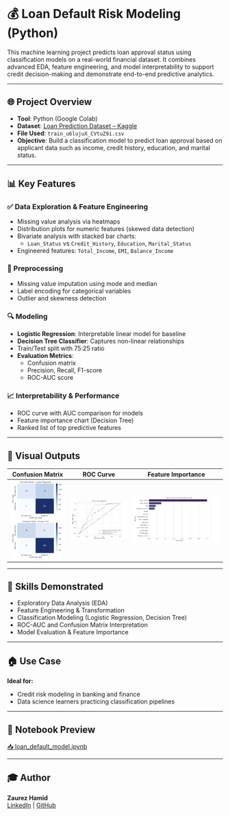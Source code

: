 
# 💰 Loan Default Risk Modeling (Python)

This machine learning project predicts loan approval status using classification models on a real-world financial dataset. It combines advanced EDA, feature engineering, and model interpretability to support credit decision-making and demonstrate end-to-end predictive analytics.





---

## 🌐 Project Overview
- **Tool**: Python (Google Colab)
- **Dataset**: [Loan Prediction Dataset – Kaggle](https://www.kaggle.com/datasets/ninzaami/loan-predication)
- **File Used**: `train_u6lujuX_CVtuZ9i.csv`
- **Objective**: Build a classification model to predict loan approval based on applicant data such as income, credit history, education, and marital status.

---

## 📊 Key Features

### ✅ Data Exploration & Feature Engineering
- Missing value analysis via heatmaps  
- Distribution plots for numeric features (skewed data detection)  
- Bivariate analysis with stacked bar charts:  
  - `Loan_Status` vs `Credit_History`, `Education`, `Marital_Status`  
- Engineered features: `Total_Income`, `EMI`, `Balance_Income`


### 🧼 Preprocessing
- Missing value imputation using mode and median
- Label encoding for categorical variables
- Outlier and skewness detection

### 🔍 Modeling
- **Logistic Regression**: Interpretable linear model for baseline  
- **Decision Tree Classifier**: Captures non-linear relationships  
- Train/Test split with 75:25 ratio  
- **Evaluation Metrics**:  
  - Confusion matrix  
  - Precision, Recall, F1-score  
  - ROC-AUC score  


### 📈 Interpretability & Performance
- ROC curve with AUC comparison for models  
- Feature importance chart (Decision Tree)  
- Ranked list of top predictive features


---



## 🧩 Visual Outputs

| Confusion Matrix | ROC Curve | Feature Importance |
|------------------|-----------|---------------------|
| ![Confusion Matrix](https://github.com/Zaurezzh/Zaurez-Analytics-Portfolio/blob/main/Assets/Loan_Confusion%20Matrix.PNG) | ![ROC Curve](https://github.com/Zaurezzh/Zaurez-Analytics-Portfolio/blob/main/Assets/Loan_ROC.PNG) | ![Feature Importance](https://github.com/Zaurezzh/Zaurez-Analytics-Portfolio/blob/main/Assets/Loan_Feature%20Importance.PNG) |

---

## 🧠 Skills Demonstrated
- Exploratory Data Analysis (EDA)  
- Feature Engineering & Transformation  
- Classification Modeling (Logistic Regression, Decision Tree)  
- ROC-AUC and Confusion Matrix Interpretation  
- Model Evaluation & Feature Importance  

---

## 🏠 Use Case
**Ideal for:**
- Credit risk modeling in banking and finance  
- Data science learners practicing classification pipelines  

---

## 📄 Notebook Preview
[📥 loan_default_model.ipynb](https://github.com/Zaurezzh/Zaurez-Analytics-Portfolio/blob/main/Predictive_Modeling/Loan%20Default%20Risk%20Modeling/Loan_default.ipynb)

---

## 🎓 Author
**Zaurez Hamid**  
[LinkedIn](https://www.linkedin.com/in/zaurez-h/) | [GitHub](https://github.com/Zaurezzh)

